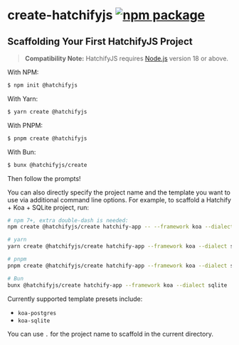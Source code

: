# create-hatchifyjs <a href="https://npmjs.com/package/@hatchifyjs/create"><img src="https://img.shields.io/npm/v/@hatchifyjs/create" alt="npm package"></a>

## Scaffolding Your First HatchifyJS Project

> **Compatibility Note:**
> HatchifyJS requires [Node.js](https://nodejs.org/en/) version 18 or above.

With NPM:

```bash
$ npm init @hatchifyjs
```

With Yarn:

```bash
$ yarn create @hatchifyjs
```

With PNPM:

```bash
$ pnpm create @hatchifyjs
```

With Bun:

```bash
$ bunx @hatchifyjs/create
```

Then follow the prompts!

You can also directly specify the project name and the template you want to use via additional command line options. For example, to scaffold a Hatchify + Koa + SQLite project, run:

```bash
# npm 7+, extra double-dash is needed:
npm create @hatchifyjs/create hatchify-app -- --framework koa --dialect sqlite

# yarn
yarn create @hatchifyjs/create hatchify-app --framework koa --dialect sqlite

# pnpm
pnpm create @hatchifyjs/create hatchify-app --framework koa --dialect sqlite

# Bun
bunx @hatchifyjs/create hatchify-app --framework koa --dialect sqlite
```

Currently supported template presets include:

- `koa-postgres`
- `koa-sqlite`

You can use `.` for the project name to scaffold in the current directory.

